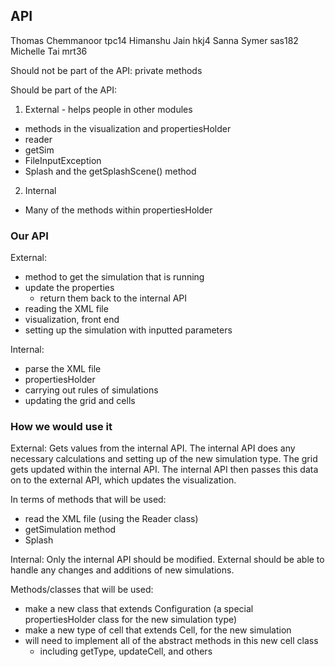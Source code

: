 ## API

Thomas Chemmanoor tpc14
Himanshu Jain hkj4
Sanna Symer sas182
Michelle Tai mrt36

Should not be part of the API: private methods

Should be part of the API:

1. External - helps people in other modules
- methods in the visualization and propertiesHolder
- reader
- getSim
- FileInputException
- Splash and the getSplashScene() method

2. Internal
- Many of the methods within propertiesHolder

### Our API

External:
- method to get the simulation that is running
- update the properties
    - return them back to the internal API
- reading the XML file 
- visualization, front end
- setting up the simulation with inputted parameters

Internal:
- parse the XML file
- propertiesHolder
- carrying out rules of simulations
- updating the grid and cells

### How we would use it

External: 
Gets values from the internal API. The internal API does any necessary calculations 
and setting up of the new simulation type.
The grid gets updated within the internal API.
The internal API then passes this data on to the external API, which updates the visualization.

In terms of methods that will be used:
- read the XML file (using the Reader class)
- getSimulation method
- Splash

Internal:
Only the internal API should be modified. External should be able to handle any changes
and additions of new simulations.

Methods/classes that will be used:
- make a new class that extends Configuration (a special propertiesHolder class for the new
simulation type)
- make a new type of cell that extends Cell, for the new simulation
- will need to implement all of the abstract methods in this new cell class
    - including getType, updateCell, and others
    